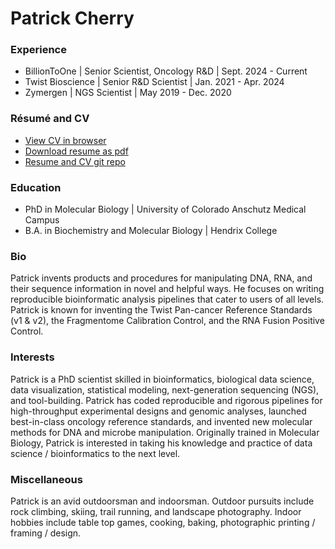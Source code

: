 # Patrick Cherry

### Experience

- BillionToOne \| Senior Scientist, Oncology R&D \| Sept. 2024 - Current
- Twist Bioscience \| Senior R&D Scientist \| Jan. 2021 - Apr. 2024
- Zymergen \| NGS Scientist \| May 2019 - Dec. 2020

### Résumé and CV

- [View CV in
  browser](https://pcherry.io/Patrick-Cherry-cv.html)
- [Download resume as
  pdf](https://pcherry.io/Patrick-Cherry-resume.pdf)
- [Resume and CV git repo](https://github.com/pdcherry/cherry-cv-public)

### Education

- PhD in Molecular Biology \| University of Colorado Anschutz Medical
  Campus
- B.A. in Biochemistry and Molecular Biology \| Hendrix College

### Bio

Patrick invents products and procedures for manipulating DNA, RNA, and
their sequence information in novel and helpful ways. He focuses on
writing reproducible bioinformatic analysis pipelines that cater to
users of all levels. Patrick is known for inventing the Twist Pan-cancer
Reference Standards (v1 & v2), the Fragmentome Calibration Control, and
the RNA Fusion Positive Control.

### Interests

Patrick is a PhD scientist skilled in bioinformatics, biological data
science, data visualization, statistical modeling, next-generation
sequencing (NGS), and tool-building. Patrick has coded reproducible and
rigorous pipelines for high-throughput experimental designs and genomic
analyses, launched best-in-class oncology reference standards, and
invented new molecular methods for DNA and microbe manipulation.
Originally trained in Molecular Biology, Patrick is interested in taking
his knowledge and practice of data science / bioinformatics to the next
level.

### Miscellaneous

Patrick is an avid outdoorsman and indoorsman. Outdoor pursuits include
rock climbing, skiing, trail running, and landscape photography. Indoor
hobbies include table top games, cooking, baking, photographic printing
/ framing / design.
